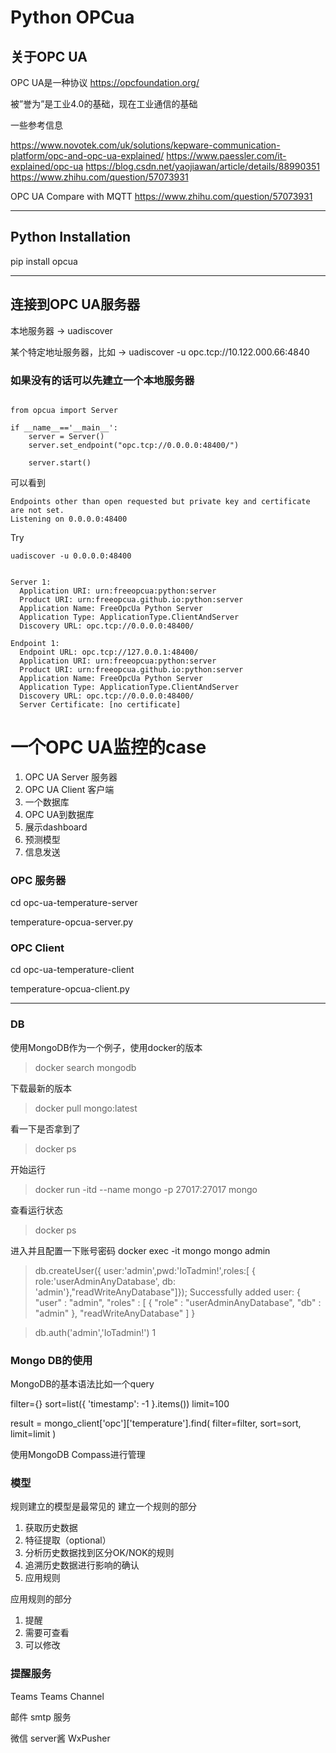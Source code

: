 # Python OPCua

## 关于OPC UA

OPC UA是一种协议 
https://opcfoundation.org/

被”誉为”是工业4.0的基础，现在工业通信的基础

一些参考信息

https://www.novotek.com/uk/solutions/kepware-communication-platform/opc-and-opc-ua-explained/
https://www.paessler.com/it-explained/opc-ua
https://blog.csdn.net/yaojiawan/article/details/88990351
https://www.zhihu.com/question/57073931

OPC UA Compare with MQTT
https://www.zhihu.com/question/57073931


---

## Python Installation

pip install opcua

---

## 连接到OPC UA服务器

本地服务器
-> uadiscover

某个特定地址服务器，比如
-> uadiscover -u opc.tcp://10.122.000.66:4840 

### 如果没有的话可以先建立一个本地服务器


```

from opcua import Server

if __name__=='__main__':
    server = Server()
    server.set_endpoint("opc.tcp://0.0.0.0:48400/")

    server.start()    
```

可以看到
```
Endpoints other than open requested but private key and certificate are not set.
Listening on 0.0.0.0:48400
```


Try 

```
uadiscover -u 0.0.0.0:48400


Server 1:
  Application URI: urn:freeopcua:python:server
  Product URI: urn:freeopcua.github.io:python:server
  Application Name: FreeOpcUa Python Server
  Application Type: ApplicationType.ClientAndServer
  Discovery URL: opc.tcp://0.0.0.0:48400/

Endpoint 1:
  Endpoint URL: opc.tcp://127.0.0.1:48400/
  Application URI: urn:freeopcua:python:server
  Product URI: urn:freeopcua.github.io:python:server
  Application Name: FreeOpcUa Python Server
  Application Type: ApplicationType.ClientAndServer
  Discovery URL: opc.tcp://0.0.0.0:48400/
  Server Certificate: [no certificate]

```


# 一个OPC UA监控的case

1. OPC UA Server 服务器
1. OPC UA Client 客户端
1. 一个数据库
1. OPC UA到数据库 
1. 展示dashboard
1. 预测模型
1. 信息发送

### OPC 服务器

cd opc-ua-temperature-server

temperature-opcua-server.py



### OPC Client

cd opc-ua-temperature-client

temperature-opcua-client.py


--- 
###  DB

使用MongoDB作为一个例子，使用docker的版本

> docker search mongodb

下载最新的版本
> docker pull mongo:latest

看一下是否拿到了
> docker ps

开始运行
> docker run -itd --name mongo -p 27017:27017 mongo

查看运行状态
> docker ps

进入并且配置一下账号密码
docker exec -it mongo mongo admin

> db.createUser({ user:'admin',pwd:'IoTadmin!',roles:[ { role:'userAdminAnyDatabase', db: 'admin'},"readWriteAnyDatabase"]});
Successfully added user: {
        "user" : "admin",
        "roles" : [
                {
                        "role" : "userAdminAnyDatabase",
                        "db" : "admin"
                },
                "readWriteAnyDatabase"
        ]
}

> db.auth('admin','IoTadmin!')
1


### Mongo DB的使用

MongoDB的基本语法比如一个query


filter={}
sort=list({
'timestamp': -1
}.items())
limit=100

result = mongo_client['opc']['temperature'].find(
filter=filter,
sort=sort,
limit=limit
)



使用MongoDB Compass进行管理

### 模型

规则建立的模型是最常见的
建立一个规则的部分
1. 获取历史数据
1. 特征提取（optional）
1. 分析历史数据找到区分OK/NOK的规则
1. 追溯历史数据进行影响的确认
1. 应用规则

应用规则的部分
1. 提醒
1. 需要可查看
1. 可以修改


###  提醒服务

Teams
        Teams Channel 


邮件
        smtp 服务

微信
        server酱
        WxPusher
